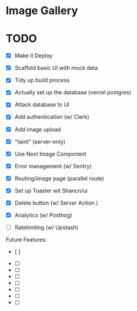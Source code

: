 # Image Gallery

# TODO
- [x] Make it Deploy
- [x] Scaffold basic UI with mock data
- [x] Tidy up build process
- [x] Actually set up the database (vercel postgres)
- [x] Attack database to UI
- [x] Add authentication (w/ Clerk)
- [x] Add image upload
- [x] "taint" (server-only)
- [x] Use Next Image Component
- [x] Error management (w/ Sentry)
- [x] Routing/image page (parallel route)
- [x] Set up Toaster wit Shancn/ui 
- [x] Delete button (w/ Server Action )
- [x] Analytics (w/ Posthog)
- [ ] Ratelimiting (w/ Upstash)


Future Features:
- [ ]
- [ ]
- [ ]
- [ ]
- [ ]
- [ ]
- [ ]
- [ ]